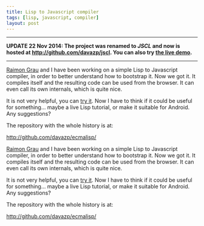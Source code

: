 ```yaml
---
title: Lisp to Javascript compiler
tags: [lisp, javascript, compiler]
layout: post
---
```


---

**UPDATE 22 Nov 2014: The project was renamed to *JSCL* and now is hosted at <http://github.com/davazp/jscl>. 
You can also try [the live demo](http://davazp.net/jscl/jscl.html).**

---


[Raimon Grau](http://puntoblogspot.blogspot.ie/) and I have been
working on a simple Lisp to Javascript compiler, in order to better
understand how to bootstrap it. Now we got it. It compiles itself and
the resulting code can be used from the browser. It can even call its
own internals, which is quite nice.

It is not very helpful, you can
[try it](http://davazp.github.com/ecmalisp/ecmalisp.html). Now I have
to think if it could be useful for something... maybe a live Lisp
tutorial, or make it suitable for Android. Any suggestions?

The repository with the whole history is at:

<http://github.com/davazp/ecmalisp/>


[Raimon Grau](http://puntoblogspot.blogspot.ie/) and I have been
working on a simple Lisp to Javascript compiler, in order to better
understand how to bootstrap it. Now we got it. It compiles itself and
the resulting code can be used from the browser. It can even call its
own internals, which is quite nice.

It is not very helpful, you can
[try it](http://davazp.github.com/ecmalisp/ecmalisp.html). Now I have
to think if it could be useful for something... maybe a live Lisp
tutorial, or make it suitable for Android. Any suggestions?

The repository with the whole history is at:

<http://github.com/davazp/ecmalisp/>

